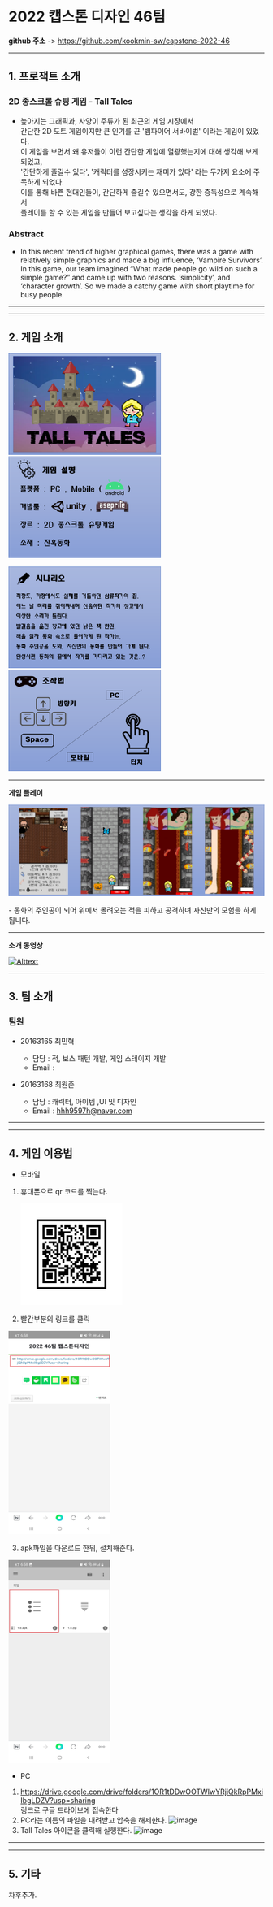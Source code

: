 # 2022 캡스톤 디자인 46팀

**github 주소** -> <a href = "https://github.com/kookmin-sw/capstone-2022-46" target="_blank" >https://github.com/kookmin-sw/capstone-2022-46 </a>


---------------------------------------




## 1. 프로잭트 소개

### 2D 종스크롤 슈팅 게임 - Tall Tales
 - 높아지는 그래픽과, 사양이 주류가 된 최근의 게임 시장에서  
   간단한 2D 도트 게임이지만 큰 인기를 끈 '뱀파이어 서바이벌' 이라는 게임이 있었다.   
   이 게임을 보면서 왜 유저들이 이런 간단한 게임에 열광했는지에 대해 생각해 보게 되었고,   
   '간단하게 즐길수 있다', '캐릭터를 성장시키는 재미가 있다' 라는 두가지 요소에 주목하게 되었다.  
   이를 통해 바쁜 현대인들이, 간단하게 즐길수 있으면서도, 강한 중독성으로 계속해서  
   플레이를 할 수 있는 게임을 만들어 보고싶다는 생각을 하게 되었다.

### Abstract
- In this recent trend of higher graphical games, there was a game with relatively simple graphics and made a big influence, ‘Vampire Survivors’. 
  In this game, our team imagined “What made people go wild on such a simple game?” and came up with two reasons. ‘simplicity’, and ‘character growth’. 
  So we made a catchy game with short playtime for busy people.

---------------------------------------
---------------------------------------
## 2. 게임 소개


<p> <img src="page_img/p1.png" width="300" height="200"> &nbsp;&nbsp;&nbsp; <img src="page_img/p2.png" width="300" height="200" ></p>
<p> <img src="page_img/p3.png" width="300" height="200"> &nbsp;&nbsp;&nbsp; <img src="page_img/p4.png" width="300" height="200" ></p>




---------------------------------------
**게임 플레이**
<p> <img src="page_img/p5.png">  
</p>
 - 동화의 주인공이 되어 위에서 몰려오는 적을 피하고 공격하며
   자신만의 모험을 하게 됩니다.




---------------------------------------

**소개 동영상**

[![Alttext](http://img.youtube.com/vi/lKygw1w8_xg/0.jpg)](https://www.youtube.com/watch?v=lKygw1w8_xg)

---------------------------------------
## 3. 팀 소개

### 팀원
* 20163165 최민혁
  + 담당  : 적, 보스 패턴 개발, 게임 스테이지 개발
  + Email : 
  
* 20163168 최원준
  + 담당  : 캐릭터, 아이템 ,UI 및 디자인
  + Email : hhh9597h@naver.com



---------------------------------------
---------------------------------------
## 4. 게임 이용법

* 모바일
1. 휴대폰으로 qr 코드를 찍는다.
&nbsp;&nbsp;&nbsp;&nbsp;&nbsp;&nbsp;<p> <img src="page_img/qr.jpg" width="200" height="200"></p>

2. 빨간부분의 링크를 클릭
<p> <img src="page_img/m1.jpg" width="200" height="400"></p>

3. apk파일을 다운로드 한뒤, 설치해준다.
<p> <img src="page_img/m2.jpg" width="200" height="400"></p>


* PC
1. <a href = "https://drive.google.com/drive/folders/1OR1tDDwOOTWIwYRjiQkRpPMxiIbgLDZV?usp=sharing" target="_blank" >https://drive.google.com/drive/folders/1OR1tDDwOOTWIwYRjiQkRpPMxiIbgLDZV?usp=sharing </a> <br>링크로 구글 드라이브에 접속한다
2. PC라는 이름의 파일을 내려받고 압축을 해제한다.
![image](https://user-images.githubusercontent.com/19148675/170537037-1fd0f9f8-4945-4f3a-ab1e-ececcb3c7197.png) 
3. Tall Tales 아이콘을 클릭해 실행한다.
![image](https://user-images.githubusercontent.com/19148675/170538889-6c976858-c574-4246-86cf-9b1757e44eb8.png)
---------------------------------------
---------------------------------------

## 5. 기타

차후추가.
